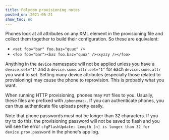 ```yaml
---
title: Polycom provisioning notes
posted_on: 2021-06-21
show_toc: no
---
```


Phones look at all attributes on any XML element in the provisioning file and collect them together to build their configuration. So these are equivalent:

* `<set foo="bar" foo.baz="quux" />`
* `<foo foo="bar"><baz foo.baz="quux" /><xyzzy /></foo>`

Anything in the `device` namespace will not be applied unless you have a `device.set="1"` and a `device.some.attr.set="1"` for each `device.some.attr` you want to set. Setting many device attributes (especially those related to provisioning) may cause the phone to reprovision. This is probably what you want.

When running HTTP provisioning, phones may `PUT` files to you. Usually, these files are prefixed with `/phonemac-`. If you can authenticate phones, you can thus authenticate file uploads pretty easily.

Note that phone passwords must not be longer than 32 characters. If you try to do this, the provisioning password will not be saved to flash and you will see the error `cfgFlashUpdate: Length [n] is longer than 32 for device.prov.password` in the phone's app log.
